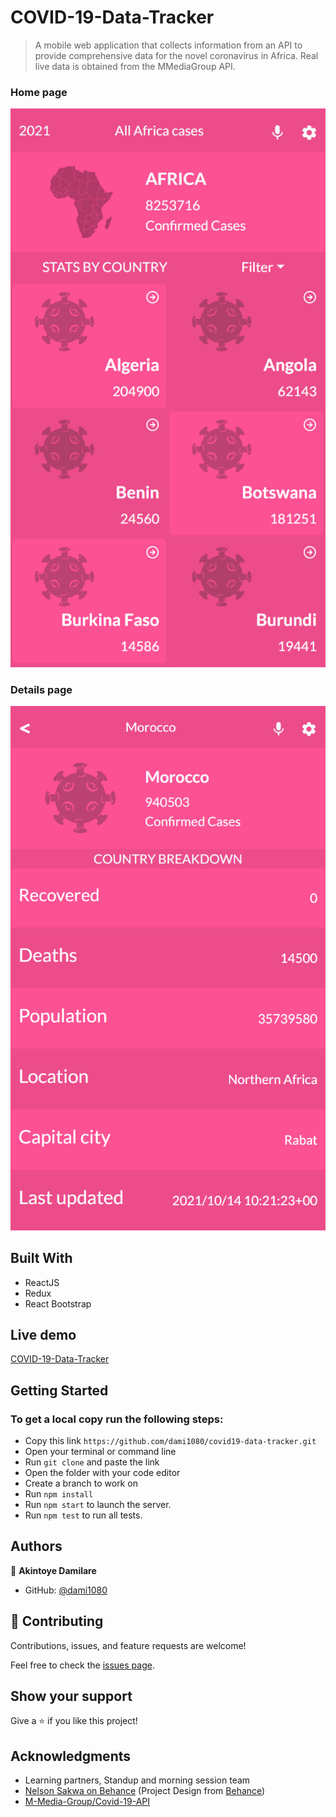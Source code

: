 # COVID-19-Data-Tracker
> A mobile web application that collects information from an API to provide comprehensive data for the novel coronavirus in Africa. Real live data is obtained from the MMediaGroup API.

### Home page
![screenshot](./src/assets/homepage.png)

### Details page
![screenshot](./src/assets/details.png)

## Built With

- ReactJS
- Redux
- React Bootstrap

## Live demo

[COVID-19-Data-Tracker](https://serene-snyder-31641a.netlify.app/)

## Getting Started

### To get a local copy run the following steps:

- Copy this link `https://github.com/dami1080/covid19-data-tracker.git`
- Open your terminal or command line
- Run `git clone` and paste the link
- Open the folder with your code editor
- Create a branch to work on
- Run `npm install`
- Run `npm start` to launch the server.
- Run `npm test` to run all tests.

## Authors

👤 **Akintoye Damilare**

- GitHub: [@dami1080](https://github.com/dami1080)

## 🤝 Contributing

Contributions, issues, and feature requests are welcome!

Feel free to check the [issues page](https://github.com/dami1080/covid19-data-tracker/issues).

## Show your support

Give a ⭐️ if you like this project!

## Acknowledgments

- Learning partners, Standup and morning session team
- [Nelson Sakwa on Behance](https://www.behance.net/sakwadesignstudio) (Project Design from [Behance](https://www.behance.net/gallery/31579789/Ballhead-App-(Free-PSDs)))
- [M-Media-Group/Covid-19-API](https://github.com/M-Media-Group/Covid-19-API)
